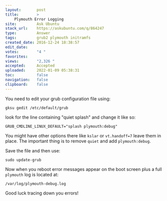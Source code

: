 ```yaml
---
layout:       post
title:        >
    Plymouth Error Logging
site:         Ask Ubuntu
stack_url:    https://askubuntu.com/q/864247
type:         Answer
tags:         grub2 plymouth initramfs
created_date: 2016-12-24 18:38:57
edit_date:    
votes:        "4 "
favorites:    
views:        "2,326 "
accepted:     Accepted
uploaded:     2022-01-09 05:38:31
toc:          false
navigation:   false
clipboard:    false
---
```


You need to edit your grub configuration file using:

``` 
gksu gedit /etc/default/grub

```

look for the line containing "quiet splash" and change it like so:

``` 
GRUB_CMDLINE_LINUX_DEFAULT="splash plymouth:debug"

```

You might have other options there like `kslar` or `vt.handoff=7` leave them in place. The important thing is to remove `quiet` and add `plymouth:debug`.

Save the file and then use:

``` 
sudo update-grub

```

Now when you reboot error messages appear on the boot screen plus a full `plymouth` log is located at:

``` 
/var/log/plymouth-debug.log

```

Good luck tracing down you errors!
